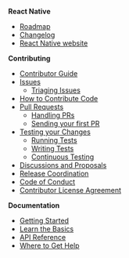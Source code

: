 **React Native**
- [Roadmap](https://github.com/facebook/react-native/wiki/Roadmap)
- [Changelog](https://github.com/facebook/react-native/wiki/Changelog)
- [React Native website](https://facebook.github.com/react-native)

**Contributing**
- [Contributor Guide](https://github.com/facebook/react-native/blob/master/CONTRIBUTING.md)
- [Issues](https://github.com/facebook/react-native/wiki/Issues)
  - [Triaging Issues](https://github.com/facebook/react-native/wiki/Issues#triaging-issues)
- [How to Contribute Code](https://github.com/facebook/react-native/wiki/How-to-Contribute)
- [Pull Requests](https://github.com/facebook/react-native/wiki/Pull-Requests)
  - [Handling PRs](https://github.com/facebook/react-native/wiki/Pull-Requests#handling-pull-requests)
  - [Sending your first PR](https://github.com/facebook/react-native/wiki/Pull-Requests#getting-ready-to-submit-your-first-pull-request)
- [Testing your Changes](https://github.com/facebook/react-native/wiki/Tests)
  - [Running Tests](https://github.com/facebook/react-native/wiki/Tests#running-tests)
  - [Writing Tests](https://github.com/facebook/react-native/wiki/Tests#writing-tests)
  - [Continuous Testing](https://github.com/facebook/react-native/wiki/Tests#continuous-testing)
- [Discussions and Proposals](https://github.com/react-native-community/discussions-and-proposals)
- [Release Coordination](https://github.com/react-native-community/react-native-releases)
- [Code of Conduct](https://code.fb.com/codeofconduct/)
- [Contributor License Agreement](https://github.com/facebook/react-native/wiki/Contributor-License-Agreement)

**Documentation**
- [Getting Started](http://facebook.github.io/react-native/docs/getting-started)
- [Learn the Basics](http://facebook.github.io/react-native/docs/tutorial)
- [API Reference](http://facebook.github.io/react-native/docs/components-and-apis)
- [Where to Get Help](http://facebook.github.io/react-native/help)